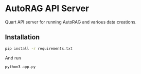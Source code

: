 # AutoRAG API Server

Quart API server for running AutoRAG and various data creations.

## Installation

```bash
pip install -r requirements.txt
```

And run
```bash
python3 app.py
```
